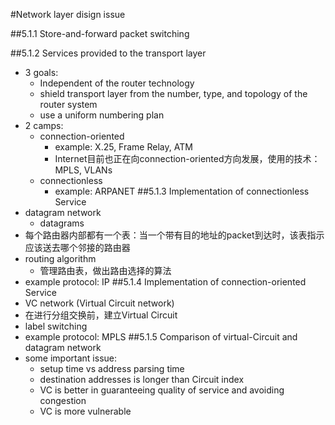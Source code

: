 #Network layer disign issue

##5.1.1 Store-and-forward packet switching

##5.1.2 Services provided to the transport layer

- 3 goals:
  - Independent of the router technology
  - shield transport layer from the number, type, and topology of the router system
  - use a uniform numbering plan
- 2 camps:
  - connection-oriented
    - example: X.25, Frame Relay, ATM
    - Internet目前也正在向connection-oriented方向发展，使用的技术：MPLS, VLANs
  - connectionless
    - example: ARPANET
##5.1.3 Implementation of connectionless Service
- datagram network
  - datagrams
- 每个路由器内部都有一个表：当一个带有目的地址的packet到达时，该表指示应该送去哪个邻接的路由器
- routing algorithm
  - 管理路由表，做出路由选择的算法
- example protocol: IP
##5.1.4 Implementation of connection-oriented Service
- VC network (Virtual Circuit network)
- 在进行分组交换前，建立Virtual Circuit
- label switching
- example protocol: MPLS
##5.1.5 Comparison of virtual-Circuit and datagram network
- some important issue:
  - setup time vs address parsing time
  - destination addresses is longer than Circuit index
  - VC is better in guaranteeing quality of service and avoiding congestion
  - VC is more vulnerable
